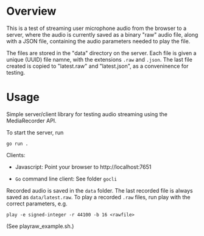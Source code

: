 # Overview

This is a test of streaming user microphone audio from the browser to a server, where the audio is currently saved as a binary "raw" audio file, along with a JSON file, containing the audio parameters needed to play the file.

The files are stored in the "data" directory on the server. Each file is given a unique (UUID) file namne, with the extensions `.raw` and `.json`. The last file created is copied to "latest.raw" and "latest.json", as a conveninence for testing.

# Usage

Simple server/client library for testing audio streaming using the MediaRecorder API.

To start the server, run

 `go run . `

Clients:

* Javascript: Point your browser to http://localhost:7651

* `Go` command line client: See folder `gocli`

Recorded audio is saved in the `data` folder. The last recorded file is always saved as `data/latest.raw`. To play a recorded `.raw` files, run play with the correct parameters, e.g.

 `play -e signed-integer -r 44100 -b 16 <rawfile>`

(See playraw_example.sh.)



